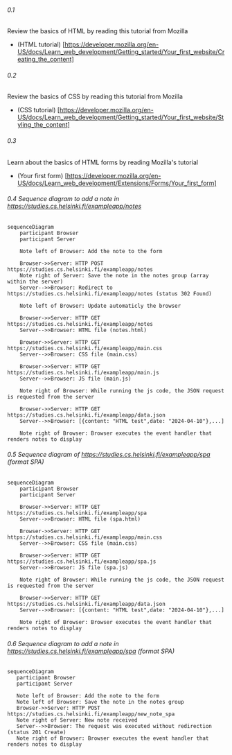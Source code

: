 ###### 0.1
Review the basics of HTML by reading this tutorial from Mozilla
 - (HTML tutorial) [https://developer.mozilla.org/en-US/docs/Learn_web_development/Getting_started/Your_first_website/Creating_the_content]
###### 0.2
Review the basics of CSS by reading this tutorial from Mozilla
 - (CSS tutorial) [https://developer.mozilla.org/en-US/docs/Learn_web_development/Getting_started/Your_first_website/Styling_the_content]
###### 0.3
Learn about the basics of HTML forms by reading Mozilla's tutorial
 - (Your first form) [https://developer.mozilla.org/en-US/docs/Learn_web_development/Extensions/Forms/Your_first_form]
###### 0.4 Sequence diagram to add a note in https://studies.cs.helsinki.fi/exampleapp/notes
```mermaid
sequenceDiagram
    participant Browser
    participant Server
    
    Note left of Browser: Add the note to the form
    
    Browser->>Server: HTTP POST https://studies.cs.helsinki.fi/exampleapp/notes
    Note right of Server: Save the note in the notes group (array within the server)
    Server-->>Browser: Redirect to https://studies.cs.helsinki.fi/exampleapp/notes (status 302 Found)
    
    Note left of Browser: Update automaticly the browser

    Browser->>Server: HTTP GET https://studies.cs.helsinki.fi/exampleapp/notes
    Server-->>Browser: HTML file (notes.html)

    Browser->>Server: HTTP GET https://studies.cs.helsinki.fi/exampleapp/main.css
    Server-->>Browser: CSS file (main.css)

    Browser->>Server: HTTP GET https://studies.cs.helsinki.fi/exampleapp/main.js
    Server-->>Browser: JS file (main.js)

    Note right of Browser: While running the js code, the JSON request is requested from the server 

    Browser->>Server: HTTP GET https://studies.cs.helsinki.fi/exampleapp/data.json
    Server-->>Browser: [{content: "HTML test",date: "2024-04-10"},...]

    Note right of Browser: Browser executes the event handler that renders notes to display
 ```
 ###### 0.5 Sequence diagram of https://studies.cs.helsinki.fi/exampleapp/spa (format SPA)
```mermaid
sequenceDiagram
    participant Browser
    participant Server

    Browser->>Server: HTTP GET https://studies.cs.helsinki.fi/exampleapp/spa
    Server-->>Browser: HTML file (spa.html)

    Browser->>Server: HTTP GET https://studies.cs.helsinki.fi/exampleapp/main.css
    Server-->>Browser: CSS file (main.css)

    Browser->>Server: HTTP GET https://studies.cs.helsinki.fi/exampleapp/spa.js
    Server-->>Browser: JS file (spa.js)

    Note right of Browser: While running the js code, the JSON request is requested from the server

    Browser->>Server: HTTP GET https://studies.cs.helsinki.fi/exampleapp/data.json
    Server-->>Browser: [{content: "HTML test",date: "2024-04-10"},...]

    Note right of Browser: Browser executes the event handler that renders notes to display
 ```
 ###### 0.6 Sequence diagram to add a note in https://studies.cs.helsinki.fi/exampleapp/spa (format SPA)
 ```mermaid
sequenceDiagram
    participant Browser
    participant Server
    
    Note left of Browser: Add the note to the form
    Note left of Browser: Save the note in the notes group
    Browser->>Server: HTTP POST https://studies.cs.helsinki.fi/exampleapp/new_note_spa
    Note right of Server: New note received
    Server-->>Browser: The request was executed without redirection (status 201 Create)
    Note right of Browser: Browser executes the event handler that renders notes to display
 ```
